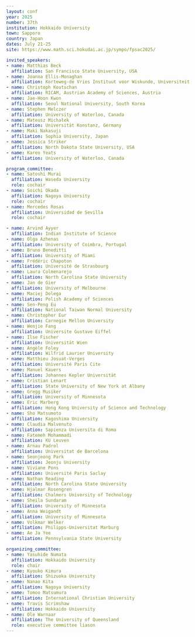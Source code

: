 ```yaml
---
layout: conf
year: 2025
number: 37th
institution: Hokkaido University
town: Sapporo
country: Japan
dates: July 21-25
site: https://www.math.sci.hokudai.ac.jp/sympo/fpsac2025/

invited_speakers:
- name: Matthias Beck
  affiliation: San Francisco State University, USA
- name: Joanna Ellis-Monaghan
  affiliation: Korteweg-de Vries Instituut voor Wiskunde, Universiteit van Amsterdam, Netherlands
- name: Christoph Koutschan
  affiliation: RICAM, Austrian Academy of Sciences, Austria
- name: Jae-Hoon Kwon
  affiliation: Seoul National University, South Korea
- name: Stephen Melczer
  affiliation: University of Waterloo, Canada
- name: Mateusz Michałek
  affiliation: Universität Konstanz, Germany
- name: Maki Nakasuji
  affiliation: Sophia University, Japan
- name: Jessica Striker
  affiliation: North Dakota State University, USA
- name: Karen Yeats
  affiliation: University of Waterloo, Canada

program_committee:
- name: Satoshi Murai
  affiliation: Waseda University
  role: cochair
- name: Soichi Okada
  affiliation: Nagoya University
  role: cochair
- name: Mercedes Rosas
  affiliation: Universidad de Sevilla
  role: cochair

- name: Arvind Ayyer
  affiliation: Indian Institute of Science
- name: Olga Azhenas
  affiliation: University of Coimbra, Portugal
- name: Bruno Beneditti
  affiliation: University of Miami
- name: Frédéric Chapoton
  affiliation: Université de Strasbourg
- name: Laura Colmenarejo
  affiliation: North Carolina State University
- name: Jan de Gier
  affiliation: University of Melbourne
- name: Maciej Dolega
  affiliation: Polish Academy of Sciences
- name: Sen-Peng Eu
  affiliation: National Taiwan Normal University
- name: Christopher Eur
  affiliation: Carnegie Mellon University
- name: Wenjie Fang
  affiliation: Universite Gustave Eiffel
- name: Ilse Fischer
  affiliation: Universität Wien
- name: Angèle Foley
  affiliation: Wilfrid Laurier University
- name: Matthieu Josuat-Verges
  affiliation: Université Paris Cite
- name: Manuel Kauers
  affiliation: Johannes Kepler Universität
- name: Cristian Lenart
  affiliation: State University of New York at Albany
- name: Gregg Musiker
  affiliation: University of Minnesota
- name: Eric Marberg
  affiliation: Hong Kong University of Science and Technology
- name: Sho Matsumoto
  affiliation: Kagoshima University
- name: Claudia Malvenuto
  affiliation: Sapienza Universita di Roma
- name: Fatemeh Mohammadi
  affiliation: KU Leuven
- name: Arnau Padrol
  affiliation: Universitat de Barcelona
- name: Seonjeong Park
  affiliation: Jeonju University
- name: Viviane Pons
  affiliation: Université Paris Saclay
- name: Nathan Reading
  affiliation: North Carolina State University
- name: Hjalmar Rosengren
  affiliation: Chalmers University of Technology
- name: Sheila Sundaram
  affiliation: University of Minnesota
- name: Anna Weigandt
  affiliation: University of Minnesota
- name: Volkmar Welker
  affiliation: Philipps-Universitat Marburg
- name: Ae Ja Yee
  affiliation: Pennsylvania State University

organizing_committee:
- name: Yasuhide Numata
  affiliation: Hokkaido University
  role: chair
- name: Kyouko Kimura
  affiliation: Shizuoka University
- name: Nanao Kita
  affiliation: Nagoya University
- name: Tomoo Matsumura
  affiliation: International Christian University
- name: Travis Scrimshaw
  affiliation: Hokkaido University
- name: Ole Warnaar
  affiliation: The University of Queensland
  role: executive committee liason
---
```

